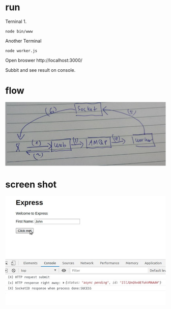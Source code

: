 # run

Terninal 1.
```
node bin/www
```
Another Terminal
```
node worker.js
```
Open broswer
http://localhost:3000/

Subbit and see result on console.

# flow

![Alt][1]

[1]: /flow.jpg "Title"

# screen shot

![Alt][2]

[2]: /screenshot.jpg "Title"
